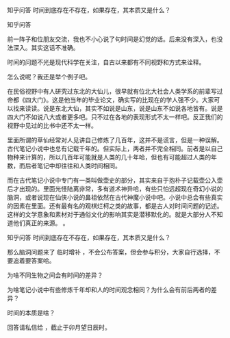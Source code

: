  
 知乎问答 时间到底存在不存在，如果存在，其本质又是什么？ 
 
 
 
 
 
 知乎问答 
 
 

 

 

 

 前一阵子和位朋友交流，我也不小心说了句时间是幻觉的话。后来没有深入，也没法深入。其实这话不准确。

 时间的问题不光是现代科学在关注，自古以来都有不同视野和方式来诠释。

 

 怎么说呢？我还是举个例子吧。

 

 在民俗视野中有人研究过东北的大仙儿，很早就有位北大社会人类学系的前辈写过帝都《四大门》。这是他当年的毕业论文，确实写的比现在的学人强不少。大家可以找来读读。说是东北大仙，其实不如说是山东，说是山东不如说各地皆有。说是四大门不如说八大或者更多吧。只不过在各地的表现形式不太一样吧。反正我们的视野中见过的比书中还不太一样。

 

 里面所谓的草仙经常对人见讲自己修炼了几百年，这并不是谎言，但是一种误解。古代笔记小说中也总有记载千年的。但实际上，两者并不完全相同。前者是以自己物种来计算的，所以几百年可能就是人类的几十年哈，但也有可能超过人类的年数，而后者笔记中却往往和人类时间相同。

 

 而在古代笔记小说中专门有一类叫做壶史的部分，其实来自于抱朴子记载壶公入壶后才出现的。里面光怪陆离非常，多有道术神异哈，有些只怕远超现在奇幻小说的脑洞，或者说现在仙侠小说的鼻祖依然在古代神魔小说中吧。小说中总会有些真实的因素在里面。还有最有名的观棋烂柯之类的故事，都是古人对时间问题的记述。这样的文学意象和素材对于通俗文化的影响其实是潜移默化的。就是大部分人不知道他们真正的来源。 。

 知乎问答 时间到底存在不存在，如果存在，其本质又是什么？ 

 

 那么脑洞问题来了 临时增补 ，不会公布答案，但会参与积分，大家自行选择，不要追着要答案哈。 

 

 为啥不同生物之间会有时间的差异？

 为啥笔记小说中有些修炼千年却和人的时间观念相同？为什么会有前后两者的差异？

 时间的本质是啥？

 

 回答请私信给 ，截止于卯月望日辰时。 